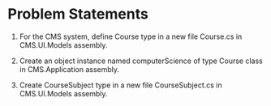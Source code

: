 # Problem Statements
1. For the CMS system, define Course type in a new file Course.cs in CMS.UI.Models assembly.

2. Create an object instance named computerScience of type Course class in CMS.Application assembly. 

3. Create CourseSubject type in a new file CourseSubject.cs in CMS.UI.Models assembly. 
